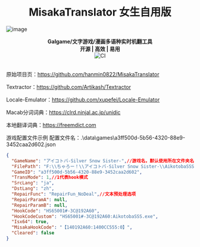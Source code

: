 <h1 align="center">
  MisakaTranslator 女生自用版
  <br>
</h1>

![image](https://github.com/liscs/MisakaTranslator/assets/70057922/4e61a5c4-ec1f-402b-aa0c-e73c532c71f0)

<p align="center">
  <b>Galgame/文字游戏/漫画多语种实时机翻工具</b>
  <br>
  <b>开源 | 高效 | 易用</b>
  <br>
  <img src="https://github.com/liscs/MisakaTranslator/workflows/CI/badge.svg" alt="CI">
  <br>
  <br>
</p>

原始项目页：https://github.com/hanmin0822/MisakaTranslator

Textractor：https://github.com/Artikash/Textractor

Locale-Emulator：https://github.com/xupefei/Locale-Emulator

Macab分词词典：https://clrd.ninjal.ac.jp/unidic

本地翻译词典：https://freemdict.com


游戏配置文件示例
配置文件名：.\data\games\a3ff500d-5b56-4320-88e9-3452caa2d602.json
```json
{
  "GameName": "アイコトバ-Silver Snow Sister-",//游戏名，默认使用所在文件夹名
  "FilePath": "F:\\ちゃろー！\\アイコトバ-Silver Snow Sister-\\AikotobaSSS.exe",//游戏启动路径
  "GameID": "a3ff500d-5b56-4320-88e9-3452caa2d602",
  "TransMode": 1,//1代表hook模式
  "SrcLang": "ja",
  "DstLang": "zh",
  "RepairFunc": "RepairFun_NoDeal",//文本预处理选项
  "RepairParamA": null,
  "RepairParamB": null,
  "HookCode": "HS65001#-3C@192A60",
  "HookCodeCustom": "HS65001#-3C@192A60:AikotobaSSS.exe",
  "Isx64": true,
  "MisakaHookCode": "【140192A60:1400CC555:0】",
  "Cleared": false
}
```